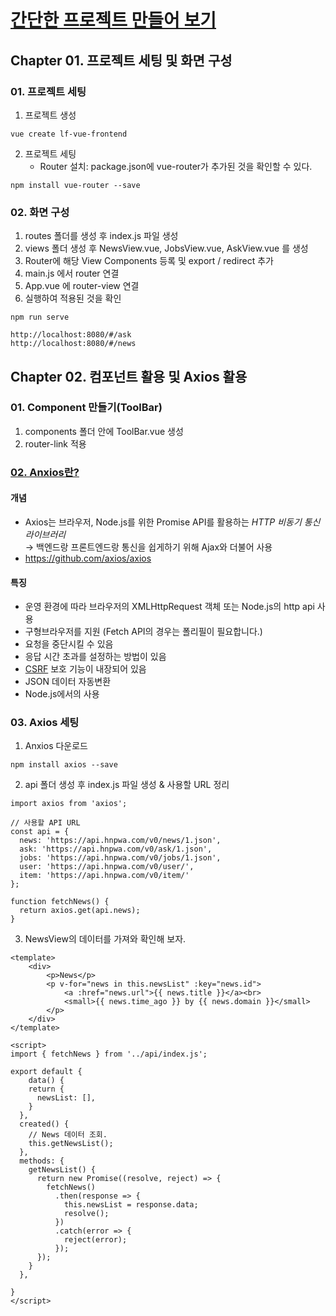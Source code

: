 # [간단한 프로젝트 만들어 보기](https://www.notion.so/ea052efc939c48a8a6e4c489bed1a5b7)

## Chapter 01. 프로젝트 세팅 및 화면 구성

### 01. 프로젝트 세팅
1. 프로젝트 생성 
```
vue create lf-vue-frontend
```

2. 프로젝트 세팅
    * Router 설치: package.json에 vue-router가 추가된 것을 확인할 수 있다.
      
```
npm install vue-router --save
```

### 02. 화면 구성
1. routes 폴더를 생성 후 index.js 파일 생성
1. views 폴더 생성 후 NewsView.vue, JobsView.vue, AskView.vue 를 생성
1. Router에 해당 View Components 등록 및 export / redirect 추가
1. main.js 에서 router 연결
1. App.vue 에 router-view 연결
1. 실행하여 적용된 것을 확인
```
npm run serve

http://localhost:8080/#/ask
http://localhost:8080/#/news
```

## Chapter 02. 컴포넌트 활용 및 Axios 활용

### 01. Component 만들기(ToolBar)
1. components 폴더 안에 ToolBar.vue 생성
1. router-link 적용

### [02. Anxios란?](https://velog.io/@zofqofhtltm8015/Axios-%EC%82%AC%EC%9A%A9%EB%B2%95-%EC%84%9C%EB%B2%84-%ED%86%B5%EC%8B%A0-%ED%95%B4%EB%B3%B4%EA%B8%B0)

#### 개념

* Axios는 브라우저, Node.js를 위한 Promise API를 활용하는 _HTTP 비동기 통신 라이브러리_ <br>
→ 백엔드랑 프론트엔드랑 통신을 쉽게하기 위해 Ajax와 더불어 사용
* https://github.com/axios/axios

#### 특징

* 운영 환경에 따라 브라우저의 XMLHttpRequest 객체 또는 Node.js의 http api 사용
* 구형브라우저를 지원 (Fetch API의 경우는 폴리필이 필요합니다.)
* 요청을 중단시킬 수 있음
* 응답 시간 초과를 설정하는 방법이 있음
* [CSRF](https://namu.wiki/w/CSRF) 보호 기능이 내장되어 있음
* JSON 데이터 자동변환
* Node.js에서의 사용

### 03. Axios 세팅

1. Anxios 다운로드
```
npm install axios --save
```
2. api 폴더 생성 후 index.js 파일 생성 & 사용할 URL 정리
```
import axios from 'axios';

// 사용할 API URL
const api = {
  news: 'https://api.hnpwa.com/v0/news/1.json',
  ask: 'https://api.hnpwa.com/v0/ask/1.json',
  jobs: 'https://api.hnpwa.com/v0/jobs/1.json',
  user: 'https://api.hnpwa.com/v0/user/',
  item: 'https://api.hnpwa.com/v0/item/'
};

function fetchNews() {
  return axios.get(api.news);
}
```
3. NewsView의 데이터를 가져와 확인해 보자.
```
<template>
    <div>
        <p>News</p>
        <p v-for="news in this.newsList" :key="news.id">
            <a :href="news.url">{{ news.title }}</a><br>
            <small>{{ news.time_ago }} by {{ news.domain }}</small>
        </p>
    </div>
</template>

<script>
import { fetchNews } from '../api/index.js';

export default {
    data() {
    return {
      newsList: [],
    }
  },
  created() {
    // News 데이터 조회.
    this.getNewsList();
  },
  methods: {
    getNewsList() {
      return new Promise((resolve, reject) => {
        fetchNews()
          .then(response => {
            this.newsList = response.data;
            resolve();
          })
          .catch(error => {
            reject(error);
          });
      });
    }
  },

}
</script>
```


